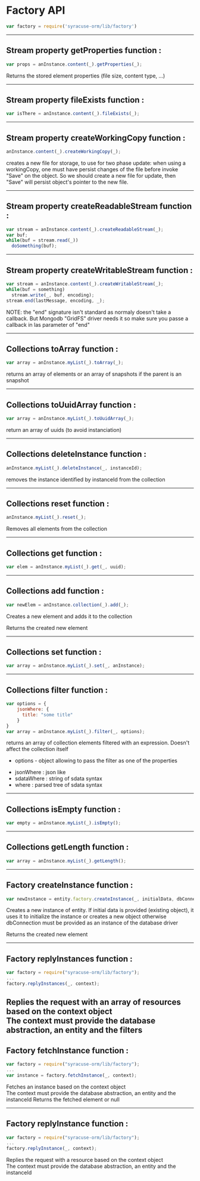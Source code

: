 # Factory API  
```javascript
var factory = require('syracuse-orm/lib/factory')  
```

-------------
## Stream property getProperties function :
``` javascript
var props = anInstance.content(_).getProperties(_); 
```

Returns the stored element properties (file size, content type, ...)  

-------------
## Stream property fileExists function :
``` javascript
var isThere = anInstance.content(_).fileExists(_); 
```

-------------
## Stream property createWorkingCopy function :
``` javascript
anInstance.content(_).createWorkingCopy(_); 
```

creates a new file for storage, to use for two phase update: when using a workingCopy, one must have persist changes of the file
before invoke "Save" on the object. So we should create a new file for update, then "Save" will persist object's pointer to the new file.

-------------
## Stream property createReadableStream function :
``` javascript
var stream = anInstance.content(_).createReadableStream(_); 
var buf;
while(buf = stream.read(_))
  doSomething(buf);
```

------------
## Stream property createWritableStream function :
``` javascript
var stream = anInstance.content(_).createWritableStream(_); 
while(buf = something)
  stream.write(_, buf, encoding);
stream.end(lastMessage, encoding, _);
```
NOTE: the "end" signature isn't standard as normaly doesn't take a callback. But Mongodb "GridFS" driver needs it
so make sure you passe a callback in las parameter of "end"

-------------
## Collections toArray function :
``` javascript
var array = anInstance.myList(_).toArray(_); 
```

returns an array of elements or an array of snapshots if the parent is an snapshot

-------------
## Collections toUuidArray function :
``` javascript
var array = anInstance.myList(_).toUuidArray(_); 
```

return an array of uuids (to avoid instanciation)

-------------
## Collections deleteInstance function :
``` javascript
anInstance.myList(_).deleteInstance(_, instanceId); 
```

removes the instance identified by instanceId from the collection

-------------
## Collections reset function :
``` javascript
anInstance.myList(_).reset(_); 
```

Removes all elements from the collection

-------------
## Collections get function :
``` javascript
var elem = anInstance.myList(_).get(_, uuid); 
```

-------------
## Collections add function :
``` javascript
var newElem = anInstance.collection(_).add(_); 
```
Creates a new element and adds it to the collection  

Returns the created new element  

-------------
## Collections set function :
``` javascript
var array = anInstance.myList(_).set(_, anInstance); 
```

-------------
## Collections filter function :
``` javascript
var options = {
    jsonWhere: {
      title: "some title"
    }
}
var array = anInstance.myList(_).filter(_, options); 
```

returns an array of collection elements filtered with an expression. Doesn't affect the collection itself
* options - object allowing to pass the filter as one of the properties
- jsonWhere : json like
- sdataWhere : string of sdata syntax
- where : parsed tree of sdata syntax

-------------
## Collections isEmpty function :
``` javascript
var empty = anInstance.myList(_).isEmpty(); 
```

-------------
## Collections getLength function :
``` javascript
var array = anInstance.myList(_).getLength(); 
```

-------------
## Factory createInstance function :
``` javascript
var newInstance = entity.factory.createInstance(_, initialData, dbConnection); 
```
Creates a new instance of entity. If initial data is provided (existing object), it uses it to initialize the instance or creates a new object otherwise
dbConnection must be provided as an instance of the database driver

Returns the created new element  

-------------
## Factory replyInstances function :
``` javascript
var factory = require("syracuse-orm/lib/factory");
...
factory.replyInstances(_, context); 
```
Replies the request with an array of resources based on the context object  
The context must provide the database abstraction, an entity and the filters
-------------
## Factory fetchInstance function :
``` javascript
var factory = require("syracuse-orm/lib/factory");
...
var instance = factory.fetchInstance(_, context); 
```
Fetches an instance based on the context object  
The context must provide the database abstraction, an entity and the instanceId
Returns the fetched element or null  

-------------
## Factory replyInstance function :
``` javascript
var factory = require("syracuse-orm/lib/factory");
...
factory.replyInstance(_, context); 
```
Replies the request with a resource based on the context object  
The context must provide the database abstraction, an entity and the instanceId
